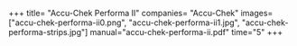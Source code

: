 +++
title= "Accu-Chek Performa II"
companies= "Accu-Chek"
images= ["accu-chek-performa-ii0.png", "accu-chek-performa-ii1.jpg", "accu-chek-performa-strips.jpg"]
manual="accu-chek-performa-ii.pdf"
time="5"
+++
